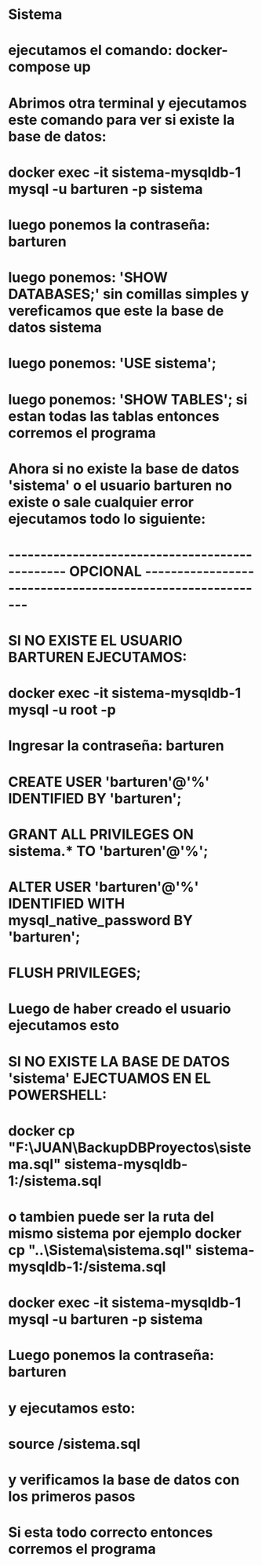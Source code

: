 # Sistema

# ejecutamos el comando: docker-compose up

# Abrimos otra terminal y ejecutamos este comando para ver si existe la base de datos:
# docker exec -it sistema-mysqldb-1 mysql -u barturen -p sistema
# luego ponemos la contraseña: barturen
# luego ponemos: 'SHOW DATABASES;' sin comillas simples y vereficamos que este la base de datos sistema
# luego ponemos: 'USE sistema';
# luego ponemos: 'SHOW TABLES'; si estan todas las tablas entonces corremos el programa

# Ahora si no existe la base de datos 'sistema' o el usuario barturen no existe o sale cualquier error ejecutamos todo lo siguiente:

# ----------------------------------------------- OPCIONAL ----------------------------------------------------------

# SI NO EXISTE EL USUARIO BARTUREN EJECUTAMOS:
# docker exec -it sistema-mysqldb-1 mysql -u root -p
# Ingresar la contraseña: barturen
# CREATE USER 'barturen'@'%' IDENTIFIED BY 'barturen';
# GRANT ALL PRIVILEGES ON sistema.* TO 'barturen'@'%';
# ALTER USER 'barturen'@'%' IDENTIFIED WITH mysql_native_password BY 'barturen';
# FLUSH PRIVILEGES;

# Luego de haber creado el usuario ejecutamos esto 
# SI NO EXISTE LA BASE DE DATOS 'sistema' EJECTUAMOS EN EL POWERSHELL:

# docker cp "F:\JUAN\BackupDBProyectos\sistema.sql" sistema-mysqldb-1:/sistema.sql
# o tambien puede ser la ruta del mismo sistema por ejemplo docker cp "..\Sistema\sistema.sql" sistema-mysqldb-1:/sistema.sql

# docker exec -it sistema-mysqldb-1 mysql -u barturen -p sistema

# Luego ponemos la contraseña: barturen
#  y ejecutamos esto:

# source /sistema.sql

# y verificamos la base de datos con los primeros pasos
# Si esta todo correcto entonces corremos el programa